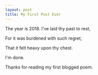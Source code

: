 ```yaml
---
layout: post
title: My First Post Ever
---
```


The year is 2018. I've laid thy past to rest, 

For it was burdened with such regret, 

That it felt heavy upon thy chest.

I'm done.

Thanks for reading my first blogged poem.
